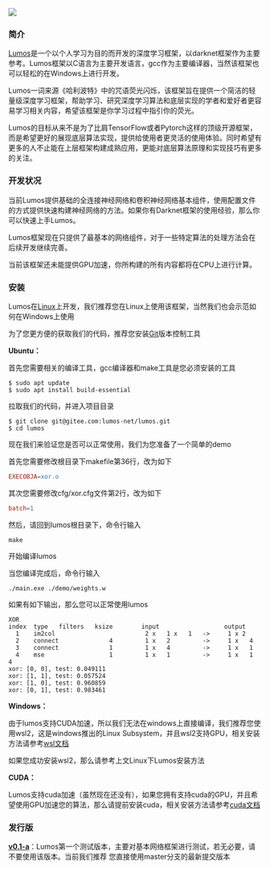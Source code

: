 ![](C:\Users\BTboay\Desktop\l3.png)

### 简介

[Lumos](https://gitee.com/lumos-net/lumos)是一个以个人学习为目的而开发的深度学习框架，以darknet框架作为主要参考。Lumos框架以C语言为主要开发语言，gcc作为主要编译器，当然该框架也可以轻松的在Windows上进行开发。

Lumos一词来源《哈利波特》中的咒语荧光闪烁，该框架旨在提供一个简洁的轻量级深度学习框架，帮助学习、研究深度学习算法和底层实现的学者和爱好者更容易学习相关内容，希望该框架是你学习过程中指引你的荧光。

Lumos的目标从来不是为了比肩TensorFlow或者Pytorch这样的顶级开源框架，而是希望更好的展现底层算法实现，提供给使用者更灵活的使用体验。同时希望有更多的人不止能在上层框架构建成熟应用，更能对底层算法原理和实现技巧有更多的关注。



### 开发状况

当前Lumos提供基础的全连接神经网络和卷积神经网络基本组件，使用配置文件的方式提供快速构建神经网络的方法。如果你有Darknet框架的使用经验，那么你可以快速上手Lumos。

Lumos框架现在只提供了最基本的网络组件，对于一些特定算法的处理方法会在后续开发继续完善。

当前该框架还未能提供GPU加速，你所构建的所有内容都将在CPU上进行计算。



### 安装

Lumos在[Linux](https://www.linux.org/)上开发，我们推荐您在Linux上使用该框架，当然我们也会示范如何在Windows上使用

为了您更方便的获取我们的代码，推荐您安装[Git](https://git-scm.com/)版本控制工具

**Ubuntu：**

首先您需要相关的编译工具，gcc编译器和make工具是您必须安装的工具

```shell
$ sudo apt update
$ sudo apt install build-essential
```

拉取我们的代码，并进入项目目录

```shell
$ git clone git@gitee.com:lumos-net/lumos.git
$ cd lumos
```

现在我们来验证您是否可以正常使用，我们为您准备了一个简单的demo

首先您需要修改根目录下makefile第36行，改为如下

```makefile
EXECOBJA=xor.o
```

其次您需要修改cfg/xor.cfg文件第2行，改为如下

```makefile
batch=1
```

然后，请回到lumos根目录下，命令行输入

```shell
make
```

开始编译lumos

当您编译完成后，命令行输入

```shell
./main.exe ./demo/weights.w
```

如果有如下输出，那么您可以正常使用lumos

```shell
XOR
index  type   filters   ksize        input                  output
  1    im2col                         2 x   1 x   1   ->     1 x 2
  2    connect              4         1 x   2         ->     1 x   4
  3    connect              1         1 x   4         ->     1 x   1
  4    mse                  1         1 x   1         ->     1 x   1
4
xor: [0, 0], test: 0.049111
xor: [1, 1], test: 0.057524
xor: [1, 0], test: 0.960859
xor: [0, 1], test: 0.983461
```



**Windows：**

由于lumos支持CUDA加速，所以我们无法在windows上直接编译，我们推荐您使用wsl2，这是windows推出的Linux Subsystem，并且wsl2支持GPU，相关安装方法请参考[wsl文档](https://docs.microsoft.com/zh-cn/windows/wsl/)

如果您成功安装wsl2，那么请参考上文Linux下Lumos安装方法



**CUDA：**

Lumos支持cuda加速（虽然现在还没有），如果您拥有支持cuda的GPU，并且希望使用GPU加速您的算法，那么请提前安装cuda，相关安装方法请参考[cuda文档](https://docs.nvidia.com/cuda/cuda-toolkit-release-notes/index.html)



### 发行版

**[v0.1-a](https://gitee.com/lumos-net/lumos/tree/v0.1-a/)**：Lumos第一个测试版本，主要对基本网络框架进行测试，若无必要，请不要使用该版本。当前我们推荐			   您直接使用master分支的最新提交版本

